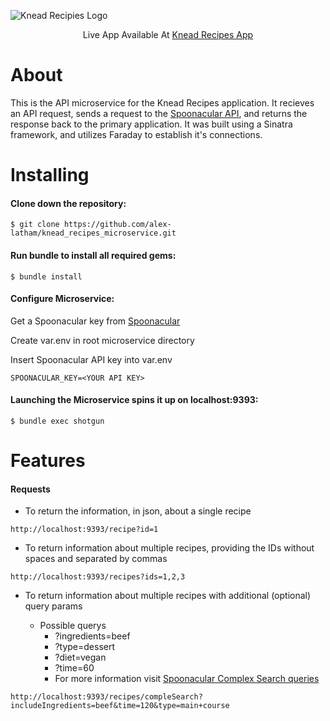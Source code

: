 ![Knead Recipies Logo](https://i.imgur.com/QFrJuy4.png)

 
<p align="center">
 Live App Available At
  <a href="https://knead-recipes.herokuapp.com">Knead Recipes App</a>
 </p>
 
# About
This is the API microservice for the Knead Recipes application. It recieves an API request, sends a request to the <a href="https://spoonacular.com/food-api">Spoonacular API</a>, and returns the response back to the primary application. It was built using a Sinatra framework, and utilizes Faraday to establish it's connections.

# Installing
#### Clone down the repository:
```shell
$ git clone https://github.com/alex-latham/knead_recipes_microservice.git
```
#### Run bundle to install all required gems:
```shell
$ bundle install
```
#### Configure Microservice:
Get a Spoonacular key from <a href="https://spoonacular.com/food-api">Spoonacular</a>

Create var.env in root microservice directory

Insert Spoonacular API key into var.env
```shell
SPOONACULAR_KEY=<YOUR API KEY>
```
#### Launching the Microservice spins it up on localhost:9393:
```shell
$ bundle exec shotgun
```

# Features

#### Requests

- To return the information, in json, about a single recipe
```
http://localhost:9393/recipe?id=1
```

- To return information about multiple recipes, providing the IDs without spaces and separated by commas
```
http://localhost:9393/recipes?ids=1,2,3
```

- To return information about multiple recipes with additional (optional) query params

  - Possible querys
    - ?ingredients=beef
    - ?type=dessert
    - ?diet=vegan
    - ?time=60
    - For more information visit <a href="https://spoonacular.com/food-api/docs#Search-Recipes-Complex">Spoonacular Complex Search queries</a>
```
http://localhost:9393/recipes/compleSearch?includeIngredients=beef&time=120&type=main+course
```
